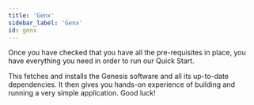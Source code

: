 ```yaml
---
title: 'Genx'
sidebar_label: 'Genx'
id: genx
---
```


Once you have checked that you have all the pre-requisites in place, you have everything you need in order to run our Quick Start.

This fetches and installs the Genesis software and all its up-to-date dependencies. It then gives you hands-on experience of building and running a very simple application. Good luck!
